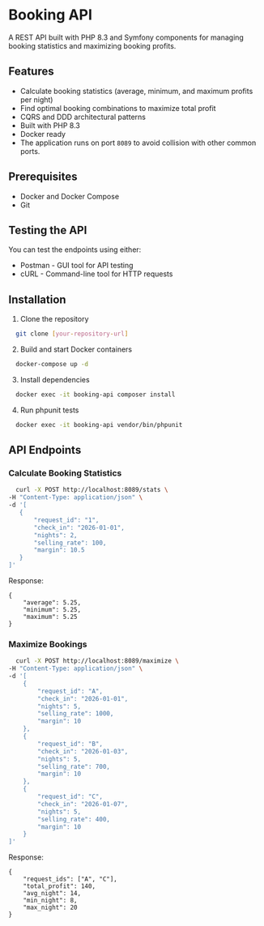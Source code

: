 # Booking API

A REST API built with PHP 8.3 and Symfony components for managing booking statistics and maximizing booking profits.

## Features

- Calculate booking statistics (average, minimum, and maximum profits per night)
- Find optimal booking combinations to maximize total profit
- CQRS and DDD architectural patterns
- Built with PHP 8.3
- Docker ready
- The application runs on port `8089` to avoid collision with other common ports.

## Prerequisites

- Docker and Docker Compose
- Git

## Testing the API

You can test the endpoints using either:
* Postman - GUI tool for API testing
* cURL - Command-line tool for HTTP requests


## Installation

1. Clone the repository
```bash
  git clone [your-repository-url]
```

2. Build and start Docker containers
```bash
  docker-compose up -d
```
3. Install dependencies
```bash
  docker exec -it booking-api composer install
```
4. Run phpunit tests
```bash
  docker exec -it booking-api vendor/bin/phpunit
```

## API Endpoints
### Calculate Booking Statistics
```bash
  curl -X POST http://localhost:8089/stats \
-H "Content-Type: application/json" \
-d '[
   {
       "request_id": "1",
       "check_in": "2026-01-01",
       "nights": 2,
       "selling_rate": 100,
       "margin": 10.5
   }
]'
```

Response:

```
{
    "average": 5.25,
    "minimum": 5.25,
    "maximum": 5.25
}
```

### Maximize Bookings
```bash
  curl -X POST http://localhost:8089/maximize \
-H "Content-Type: application/json" \
-d '[
    {
        "request_id": "A",
        "check_in": "2026-01-01",
        "nights": 5,
        "selling_rate": 1000,
        "margin": 10
    },
    {
        "request_id": "B",
        "check_in": "2026-01-03",
        "nights": 5,
        "selling_rate": 700,
        "margin": 10
    },
    {
        "request_id": "C",
        "check_in": "2026-01-07",
        "nights": 5,
        "selling_rate": 400,
        "margin": 10
    }
]'
```

Response:

```
{
    "request_ids": ["A", "C"],
    "total_profit": 140,
    "avg_night": 14,
    "min_night": 8,
    "max_night": 20
}
```
